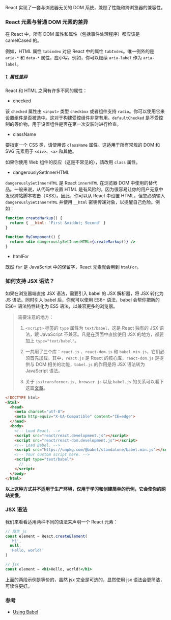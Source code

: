 React 实现了一套与浏览器无关的 DOM 系统，兼顾了性能和跨浏览器的兼容性。

### React 元素与普通 DOM 元素的差异

在 React 中，所有 DOM 属性和属性（包括事件处理程序）都应该是 camelCased 的。

例如，HTML 属性 `tabindex` 对应 React 中的属性 `tabIndex`。唯一例外的是 `aria-*` 和 `data-*` 属性，应小写。例如，你可以继续 `aria-label` 作为 `aria-label`。

##### 1. 属性差异

React 和 HTML 之间有许多不同的属性：

* checked

该 `checked` 属性由 `<input>` 类型 `checkbox` 或者组件支持 `radio`。你可以使用它来设置组件是否被选中。这对于构建受控组件非常有用。`defaultChecked` 是不受控制的等价物，用于设置组件是否在第一次安装时进行检查。

* className

要指定一个 CSS 类，请使用该 `className` 属性。这适用于所有常规的 DOM 和 SVG 元素用于 `<div>`、`<a>` 和其他。

如果你使用 Web 组件的反应（这是不常见的），请改用 `class` 属性。

* dangerouslySetInnerHTML

`dangerouslySetInnerHTML` 是 React `innerHTML` 在浏览器 DOM 中使用的替代品。一般来说，从代码中设置 HTML 是有风险的，因为很容易让你的用户无意中发现跨站脚本攻击（XSS）。因此，你可以从 React 中设置 HTML，但您必须输入 `dangerouslySetInnerHTML` 并使用 `__html` 密钥传递对象，以提醒自己危险。例如：

```jsx
function createMarkup() {
  return { __html: 'First &middot; Second' }
}

function MyComponent() {
  return <div dangerouslySetInnerHTML={createMarkup()} />
}
```

* htmlFor

既然 `for` 是 JavaScript 中的保留字，React 元素就会用到 `htmlFor`。

### 如何支持 JSX 语法？

如果在浏览器端直接 JSX 语法，需要引入 babel 的 JSX 解析器，将 JSX 转化为 JS 语法。同时引入 babel 后，你就可以使用 ES6+ 语法，babel 会帮你把新的 ES6+ 语法特性转化为 ES5 语法，以兼容更多的浏览器。

> 需要注意的地方：
> 1. `<script>` 标签的 `type` 属性为 `text/babel`，这是 React 独有的 JSX 语法，跟 JavaScript 不兼容。凡是在页面中直接使用 JSX 的地方，都要加上 `type="text/babel"`。
>
> 2. 一共用了三个库：`react.js` 、`react-dom.js` 和 `babel.min.js`，它们必须首先加载。其中，`react.js` 是 React 的核心库，`react-dom.js` 是提供与 DOM 相关的功能，`babel.js` 的作用是将 JSX 语法转为 JavaScript 语法。
> 3. 关于 `jsxtransformer.js`、`browser.js` 以及 `babel.js` 的关系可以看下这篇[文章](https://blog.csdn.net/u013451157/article/details/78946375)。

```html
<!DOCTYPE html>
<html>
  <head>
    <meta charset="utf-8">
    <meta http-equiv="X-UA-Compatible" content="IE=edge">
  </head>
  <body>
    <!-- Load React. -->
    <script src="react/react.development.js"></script>
    <script src="react/react-dom.development.js"></script>
    <!-- Load Babel. -->
    <script src="https://unpkg.com/@babel/standalone/babel.min.js"></script>
    <!-- Your custom script here. -->
    <script type="text/babel">
      // ...
    </script>
  </body>
</html>
```

**以上这种方式并不适用于生产环境，仅用于学习和创建简单的示例，它会使你的网站变慢。**

### JSX 语法

我们来看看适用两种不同的语法来声明一个 React 元素：

```js
// 原生 js
const element = React.createElement(
  'h1',
  null,
  'Hello, world!'
)
```

```jsx
// jsx
const element = <h1>Hello, world!</h1>
```

上面的两段示例是等价的，虽然 jsx 完全是可选的，显然使用 jsx 语法会更简洁，可读性更好。


### 参考

* [Using Babel](https://babeljs.io/setup)